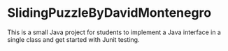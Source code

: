 # SlidingPuzzleByDavidMontenegro

 This is a small Java project for students to implement a Java interface in a single class and get started with Junit testing.
